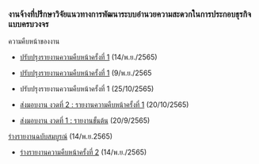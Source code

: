 ### งานจ้างที่ปรึกษาวิจัยแนวทางการพัฒนาระบบอำนวยความสะดวกในการประกอบธุรกิจแบบครบวงจร

ความคืบหน้าของงาน


- [ปรับปรุงรายงานความคืบหน้าครั้งที่ 1](/doc/doc1-20221114/README.md) (14/พ.ย./2565)

- [ปรับปรุงรายงานความคืบหน้าครั้งที่ 1](/doc/doc1-20221110//README.md) (9/พ.ย./2565

- ปรับปรุงรายงานความคืบหน้าครั้งที่ 1 (25/10/2565)

- [ส่งมอบงาน งวดที่ 2 : รายงานความคืบหน้าครั้งที่ 1](/doc/doc1-20221020/README.md) (20/10/2565)

- [ส่งมอบงาน งวดที่ 1 : รายงานขั้นต้น](/doc/doc0-20220920/README.md) (20/9/2565)


[ร่างรายงานฉบับสมบูรณ์](/doc/repo-20221114/README.md) (14/พ.ย.2565)

- [ร่างรายงานความคืบหน้าครั้งที่ 2](/doc/doc2-20221114/README.md) (14/พ.ย./2565)
